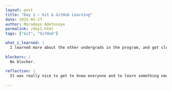 ```yaml
---
layout: post
title: "Day 1 – Git & GitHub Learning"
date: 2025-05-27
author: Moradeyo Adetosoye
permalink: /day1.html
tags: ["Git", "GitHub"]

what_i_learned: |
  I learned more about the other undergrads in the program, and got closer to my team members. We spent some time talking to each other and playing ice breaker games, and that was a nice team building experience. I also learned more about Git and GitHub. It was an educative experience.
  
blockers: |
  No blocker. 
  
reflection: |
  It was really nice to get to know everyone and to learn something new.
  
---
```

